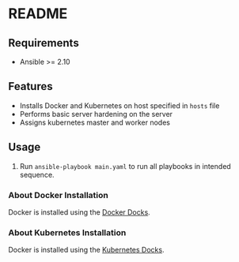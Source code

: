 # README

## Requirements

- Ansible >= 2.10

## Features

- Installs Docker and Kubernetes on host specified in `hosts` file
- Performs basic server hardening on the server
- Assigns kubernetes master and worker nodes

## Usage

1. Run `ansible-playbook main.yaml` to run all playbooks in intended sequence.

### About Docker Installation
Docker is installed using the [Docker Docks].

### About Kubernetes Installation
Docker is installed using the [Kubernetes Docks].


   [Docker Docks]: <https://docs.docker.com/engine/install/ubuntu/#install-using-the-repository>
   [Kubernetes Docks]: <https://kubernetes.io/docs/setup/production-environment/tools/kubeadm/install-kubeadm/#installing-kubeadm-kubelet-and-kubectl>
   
